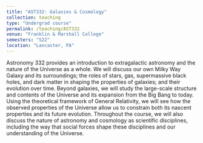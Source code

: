 ```yaml
---
title: "AST332: Galaxies & Cosmology"
collection: teaching
type: "Undergrad course"
permalink: /teaching/AST332
venue: "Franklin & Marshall College"
semesters: "S22"
location: "Lancaster, PA"
---
```


<!--
[<img src="../images/ast332-xkcd-timeline.png" alt='Timeline of the Universe from xkcd.com/'>](https://xkcd.com/2240/)
-->


Astronomy 332 provides an introduction to extragalactic astronomy and the nature of the Universe as a whole. We will discuss our own Milky Way Galaxy and its surroundings; the roles of stars, gas, supermassive black holes, and dark matter in shaping the properties of galaxies; and their evolution over time. Beyond galaxies, we will study the large-scale structure and contents of the Universe and its expansion from the Big Bang to today. Using the theoretical framework of General Relativity, we will see how the observed properties of the Universe allow us to constrain both its nascent properties and its future evolution. Throughout the course, we will also discuss the nature of astronomy and cosmology as scientific disciplines, including the way that social forces shape these disciplines and our understanding of the Universe.
